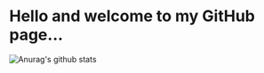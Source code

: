# Hello and welcome to my GitHub page...
![Anurag's github stats](https://github-readme-stats.vercel.app/api?username=anuraghazra)
